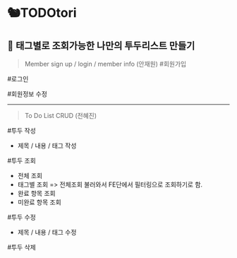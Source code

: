 # 🐿TODOtori

## 🚩 태그별로 조회가능한 나만의 투두리스트 만들기

> Member sign up / login / member info (안재원)
#회원가입

#로그인


#회원정보 수정


<hr/>


>To Do List CRUD (전혜진)


#투두 작성
 - 제목 / 내용 / 태그 작성

#투두 조회
 - 전체 조회
 - 태그별 조회 
  => 전체조회 불러와서 FE단에서 필터링으로 조회하기로 함.
 - 완료 항목 조회
 - 미완료 항목 조회

#투두 수정
 - 제목 / 내용 / 태그 수정

#투두 삭제

